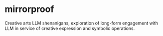 # mirrorproof
Creative arts LLM shenanigans, exploration of long-form engagement with LLM in service of creative expression and symbolic operations.
